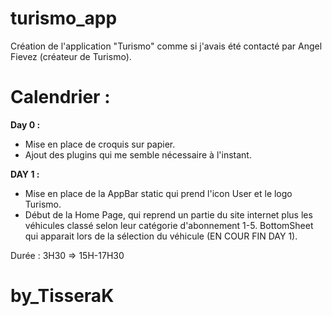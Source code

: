 # turismo_app

Création de l'application "Turismo" comme si j'avais été contacté par Angel Fievez (créateur de Turismo).

# Calendrier :
**Day 0 :** 
- Mise en place de croquis sur papier.
- Ajout des plugins qui me semble nécessaire à l'instant.

**DAY 1 :**
- Mise en place de la AppBar static qui prend l'icon User et le logo Turismo.
- Début de la Home Page, qui reprend un partie du site internet plus les véhicules classé selon leur catégorie d'abonnement 1-5. BottomSheet qui apparait lors de la sélection du véhicule (EN COUR FIN DAY 1).

Durée : 3H30 => 15H-17H30

# by_TisseraK
